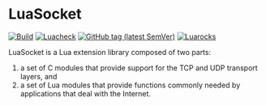 # LuaSocket


[![Build](https://img.shields.io/github/actions/workflow/status/lunarmodules/luasocket/build.yml?branch=master&label=Build&logo=Lua)](https://github.com/lunarmodules/luasocket/actions?workflow=Build)
[![Luacheck](https://img.shields.io/github/actions/workflow/status/lunarmodules/luasocket/luacheck.yml?branch=master&label=Luacheck&logo=Lua)](https://github.com/lunarmodules/luasocket/actions?workflow=Luacheck)
[![GitHub tag (latest SemVer)](https://img.shields.io/github/v/tag/lunarmodules/luasocket?label=Tag&logo=GitHub)](https://github.com/lunarmodules/luasocket/releases)
[![Luarocks](https://img.shields.io/luarocks/v/lunarmodules/luasocket?label=Luarocks&logo=Lua)](https://luarocks.org/modules/lunarmodules/luasocket)

LuaSocket is a Lua extension library composed of two parts:

1. a set of C modules that provide support for the TCP and UDP transport layers, and
2. a set of Lua modules that provide functions commonly needed by applications that deal with the Internet.
